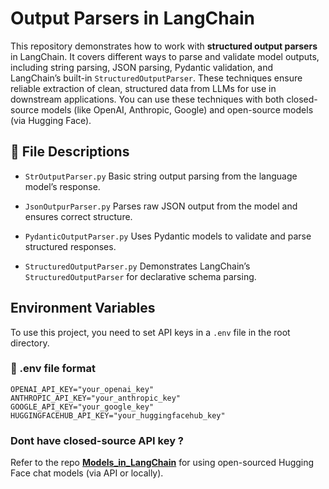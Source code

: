 # Output Parsers in LangChain

This repository demonstrates how to work with **structured output parsers** in LangChain. It covers different ways to parse and validate model outputs, including string parsing, JSON parsing, Pydantic validation, and LangChain’s built-in `StructuredOutputParser`. These techniques ensure reliable extraction of clean, structured data from LLMs for use in downstream applications. You can use these techniques with both closed-source models (like OpenAI, Anthropic, Google) and open-source models (via Hugging Face).

## 📄 File Descriptions

- `StrOutputParser.py`  Basic string output parsing from the language model’s response.

- `JsonOutpurParser.py`  Parses raw JSON output from the model and ensures correct structure.

- `PydanticOutputParser.py`  Uses Pydantic models to validate and parse structured responses.

- `StructuredOutputParser.py`  Demonstrates LangChain’s `StructuredOutputParser` for declarative schema parsing.

## Environment Variables

To use this project, you need to set API keys in a `.env` file in the root directory.

### 📄 .env file format

```env
OPENAI_API_KEY="your_openai_key"
ANTHROPIC_API_KEY="your_anthropic_key"
GOOGLE_API_KEY="your_google_key"
HUGGINGFACEHUB_API_KEY="your_huggingfacehub_key"
```

### Dont have closed-source API key ? 
Refer to the repo [**Models_in_LangChain**](https://github.com/yourusername/Models_in_LangChain) for using open-sourced Hugging Face chat models (via API or locally).
